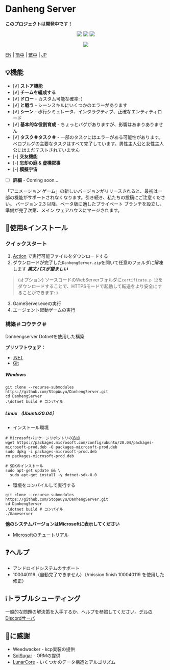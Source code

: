 # Danheng Server

**__このプロジェクトは開発中です！__**

<p align="center">
<a href="https://visualstudio.com"><img src="https://img.shields.io/badge/Visual%20Studio-000000.svg?style=for-the-badge&logo=visual-studio&logoColor=white" /></a>
<a href="https://dotnet.microsoft.com/"><img src="https://img.shields.io/badge/.NET-000000.svg?style=for-the-badge&logo=.NET&logoColor=white" /></a>
<a href="https://www.gnu.org/"><img src="https://img.shields.io/badge/GNU-000000.svg?style=for-the-badge&logo=GNU&logoColor=white" /></a>
</p>
<p align="center">
  <a href="https://discord.gg/xRtZsmHBVj"><img src="https://img.shields.io/badge/Discord%20Server-000000.svg?style=for-the-badge&logo=Discord&logoColor=white" /></a>
</p>

[EN](../README.md) | [簡中](README_zh-CN.md) | [繁中](README_zh-CN.md) | [JP](README_ja-JP.md)

## 💡機能

- [√] **ストア機能**
- [√] **チームを編成する**
- [√] **ドロー** - カスタム可能な確率: )
- [√] **と戦う** - シーンスキルにいくつかのエラーがあります
- [√] **シーン** - 歩行シミュレータ、インタラクティブ、正確なエンティティロード
- [√] **基本的な役割育成** - ちょっとバグがありますが、影響はあまりありません
- [√] **タスク＃タスク＃** - 一部のタスクにはエラーがある可能性があります。ベロブルグの主要なタスクはすべて完了しています。男性主人公と女性主人公にはまだテストされていません
- [-] **交友機能**
- [-] **忘却の庭 & 虚構叙事**
- [-] **模擬宇宙**

- [ ] **詳細**  - Coming soon...

「アニメーション ゲーム」の新しいバージョンがリリースされると、最初は一部の機能がサポートされなくなります。引き続き、私たちの投稿にご注意ください。  バージョン 2.3 以降、ベータ版に適したプライベート ブランチを設立し、準備が完了次第、メイン ウェアハウスにマージされます。

## 🍗使用&インストール

### クイックスタート

1. [Action](https://github.com/StopWuyu/DanhengServer/actions) で実行可能ファイルをダウンロードする
2. ダウンロードが完了した` DanhengServer.zip `を開いて任意のフォルダに解凍します __*英文パスが望ましい*__

> (オプション) ソースコードのWebServerフォルダに` certificate.p 12 `をダウンロードすることで、HTTPSモードで起動して転送をより安全にすることができます: )

3. GameServer.exeの実行
4. エージェント起動ゲームの実行

### 構築＃コウチク＃

Danhengserver Dotnetを使用した構築

**プリソフトウェア：**

- [.NET](https://dotnet.microsoft.com/)
- [Git](https://git-scm.com/downloads)

##### Windows

```shell
git clone --recurse-submodules https://github.com/StopWuyu/DanhengServer.git
cd DanhengServer
.\dotnet build # コンパイル
```

##### Linux （Ubuntu20.04）
- インストール環境
```shell
# Microsoftパッケージリポジトリの追加
wget https://packages.microsoft.com/config/ubuntu/20.04/packages-microsoft-prod.deb -O packages-microsoft-prod.deb
sudo dpkg -i packages-microsoft-prod.deb
rm packages-microsoft-prod.deb

# SDKのインストール
sudo apt-get update && \
  sudo apt-get install -y dotnet-sdk-8.0
```

- 環境をコンパイルして実行する
```shell
git clone --recurse-submodules https://github.com/StopWuyu/DanhengServer.git
cd DanhengServer
.\dotnet build # コンパイル
./Gameserver
```
**他のシステムバージョンはMicrosoftに表示してください**
- [Microsoftのチュートリアル](https://dotnet.microsoft.com/zh-cn/download/dotnet/thank-you/sdk-8.0.204-linux-x64-binaries)

## ❓ヘルプ

- アンドロイドシステムのサポート
- 100040119（自動完了できません）（/mission finish 100040119 を使用した修正）

## ❕️トラブルシューティング

一般的な問題の解決策を入手するか、ヘルプを参照してください。[デルのDiscordサーバ](https://discord.gg/xRtZsmHBVj)

## 🙌に感謝

- Weedwacker - kcp実装の提供
- [SqlSugar](https://github.com/donet5/SqlSugar) - ORMの提供
- [LunarCore](https://github.com/Melledy/LunarCore) - いくつかのデータ構造とアルゴリズム
